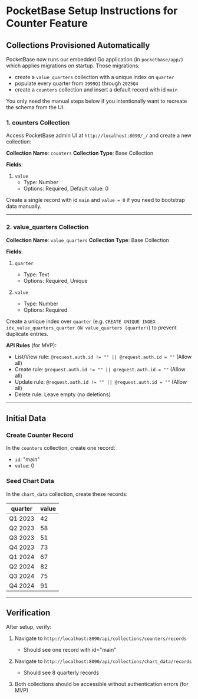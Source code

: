 # PocketBase Setup Instructions for Counter Feature

## Collections Provisioned Automatically

PocketBase now runs our embedded Go application (in `pocketbase/app/`) which applies migrations on startup. Those migrations:

- create a `value_quarters` collection with a unique index on `quarter`
- populate every quarter from `1999Q1` through `2025Q4`
- create a `counters` collection and insert a default record with id `main`

You only need the manual steps below if you intentionally want to recreate the schema from the UI.

### 1. counters Collection

Access PocketBase admin UI at `http://localhost:8090/_/` and create a new collection:

**Collection Name**: `counters`
**Collection Type**: Base Collection

**Fields**:
1. `value`
   - Type: Number
   - Options: Required, Default value: 0

Create a single record with id `main` and `value = 0` if you need to bootstrap data manually.

---

### 2. value_quarters Collection

**Collection Name**: `value_quarters`
**Collection Type**: Base Collection

**Fields**:
1. `quarter`
   - Type: Text
   - Options: Required, Unique

2. `value`
   - Type: Number
   - Options: Required

Create a unique index over `quarter` (e.g. `CREATE UNIQUE INDEX idx_value_quarters_quarter ON value_quarters (quarter)`) to prevent duplicate entries.

**API Rules** (for MVP):
- List/View rule: `@request.auth.id != "" || @request.auth.id = ""` (Allow all)
- Create rule: `@request.auth.id != "" || @request.auth.id = ""` (Allow all)
- Update rule: `@request.auth.id != "" || @request.auth.id = ""` (Allow all)
- Delete rule: Leave empty (no deletions)

---

## Initial Data

### Create Counter Record

In the `counters` collection, create one record:
- `id`: "main"
- `value`: 0

### Seed Chart Data

In the `chart_data` collection, create these records:

| quarter  | value |
|----------|-------|
| Q1 2023  | 42    |
| Q2 2023  | 58    |
| Q3 2023  | 51    |
| Q4 2023  | 73    |
| Q1 2024  | 67    |
| Q2 2024  | 82    |
| Q3 2024  | 75    |
| Q4 2024  | 91    |

---

## Verification

After setup, verify:

1. Navigate to `http://localhost:8090/api/collections/counters/records`
   - Should see one record with id="main"

2. Navigate to `http://localhost:8090/api/collections/chart_data/records`
   - Should see 8 quarterly records

3. Both collections should be accessible without authentication errors (for MVP)
